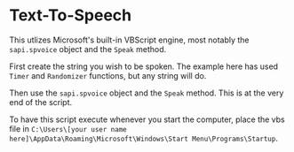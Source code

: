 # Text-To-Speech

This utlizes Microsoft's built-in VBScript engine, most notably the `sapi.spvoice` object and the `Speak` method.

First create the string you wish to be spoken. The example here has used `Timer` and `Randomizer` functions, but any string will do.

Then use the `sapi.spvoice` object and the `Speak` method. This is at the very end of the script.

To have this script execute whenever you start the computer, place the vbs file in `C:\Users\[your user name here]\AppData\Roaming\Microsoft\Windows\Start Menu\Programs\Startup`.
